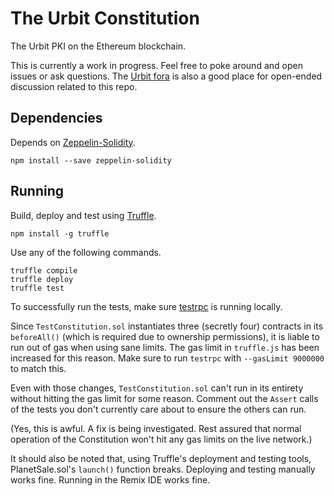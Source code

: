 # The Urbit Constitution

The Urbit PKI on the Ethereum blockchain.  

This is currently a work in progress.  Feel free to poke around and open issues or ask questions.  The [Urbit fora](https://urbit.org/fora) is also a good place for open-ended discussion related to this repo.

## Dependencies

Depends on [Zeppelin-Solidity](https://openzeppelin.org/).

```
npm install --save zeppelin-solidity
```

## Running

Build, deploy and test using [Truffle](http://truffleframework.com/).

```
npm install -g truffle
```

Use any of the following commands.

```
truffle compile
truffle deploy
truffle test
```

To successfully run the tests, make sure [testrpc](https://github.com/ethereumjs/testrpc) is running locally.

Since `TestConstitution.sol` instantiates three (secretly four) contracts in its `beforeAll()` (which is required due to ownership permissions), it is liable to run out of gas when using sane limits. The gas limit in `truffle.js` has been increased for this reason. Make sure to run `testrpc` with `--gasLimit 9000000` to match this.

Even with those changes, `TestConstitution.sol` can't run in its entirety without hitting the gas limit for some reason. Comment out the `Assert` calls of the tests you don't currently care about to ensure the others can run.

(Yes, this is awful. A fix is being investigated. Rest assured that normal operation of the Constitution won't hit any gas limits on the live network.)

It should also be noted that, using Truffle's deployment and testing tools, PlanetSale.sol's `launch()` function breaks. Deploying and testing manually works fine. Running in the Remix IDE works fine.

